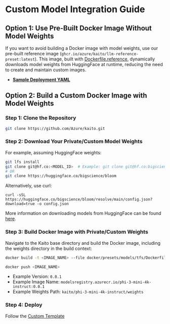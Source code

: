# Custom Model Integration Guide

## Option 1: Use Pre-Built Docker Image Without Model Weights
If you want to avoid building a Docker image with model weights, use our pre-built reference image (`ghcr.io/azure/kaito/llm-reference-preset:latest`). This image, built with [Dockerfile.reference](./Dockerfile.reference), dynamically downloads model weights from HuggingFace at runtime, reducing the need to create and maintain custom images.


- **[Sample Deployment YAML](./reference-image-deployment.yaml)**


## Option 2: Build a Custom Docker Image with Model Weights

### Step 1: Clone the Repository

```sh
git clone https://github.com/Azure/kaito.git
```

### Step 2: Download Your Private/Custom Model Weights

For example, assuming HuggingFace weights:
```sh
git lfs install
git clone git@hf.co:<MODEL_ID>  # Example: git clone git@hf.co:bigscience/bloom
# OR
git clone https://huggingface.co/bigscience/bloom
```

Alternatively, use curl:
```
curl -sSL https://huggingface.co/bigscience/bloom/resolve/main/config.json?download=true -o config.json
```

More information on downloading models from HuggingFace can be found [here](https://huggingface.co/docs/hub/en/models-downloading).


### Step 3: Build Docker Image with Private/Custom Weights

Navigate to the Kaito base directory and build the Docker image, including the weights directory in the build context:

```sh
docker build -t <IMAGE_NAME> --file docker/presets/models/tfs/Dockerfile --build-arg WEIGHTS_PATH=<WEIGHTS_PATH> --build-arg MODEL_TYPE=text-generation --build-arg VERSION=<VERSION> .

docker push <IMAGE_NAME>
```

- Example Version: `0.0.1`
- Example Image Name: `modelsregistry.azurecr.io/phi-3-mini-4k-instruct:0.0.1`
- Example Weights Path: `kaito/phi-3-mini-4k-instruct/weights`


### Step 4: Deploy
Follow the [Custom Template](./custom-deployment-template.yaml)

